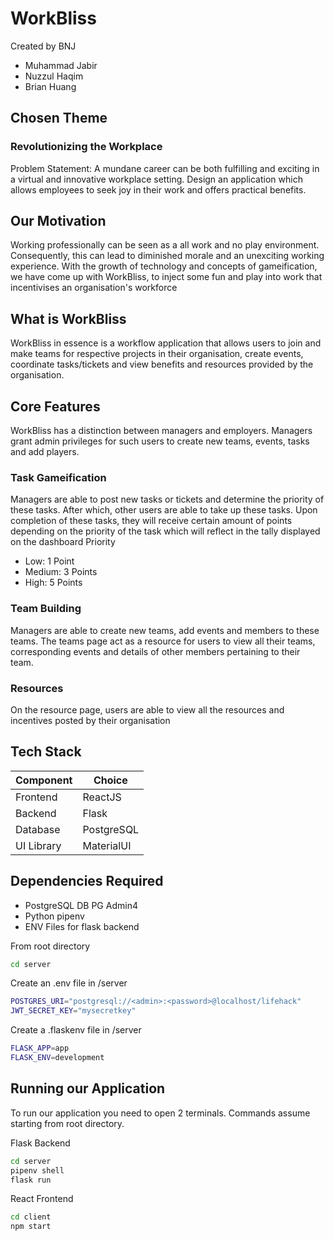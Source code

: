 # WorkBliss
Created by BNJ
- Muhammad Jabir
- Nuzzul Haqim
- Brian Huang
## Chosen Theme
### Revolutionizing the Workplace 
Problem Statement: A mundane career can be both fulfilling and exciting in a virtual and innovative workplace setting. Design an application which allows employees to seek joy in their work and offers practical benefits.

## Our Motivation
Working professionally can be seen as a all work and no play environment. Consequently, this can lead to diminished morale and an unexciting working experience. With the growth of technology and concepts of gameification, we have come up with WorkBliss, to inject some fun and play into work that incentivises an organisation's workforce 

## What is WorkBliss
WorkBliss in essence is a workflow application that allows users to join and make teams for respective projects in their organisation, create events, coordinate tasks/tickets and view benefits and resources provided by the organisation.

## Core Features
WorkBliss has a distinction between managers and employers. Managers grant admin privileges for such users to create new teams, events, tasks and add players.

### Task Gameification
Managers are able to post new tasks or tickets and determine the priority of these tasks.
After which, other users are able to take up these tasks. Upon completion of these tasks, they will receive certain amount of points depending on the priority of the task which will reflect in the tally displayed on the dashboard
Priority
- Low: 1 Point
- Medium: 3 Points
- High: 5 Points

### Team Building
Managers are able to create new teams, add events and members to these teams.
The teams page act as a resource for users to view all their teams, corresponding events and details of other members pertaining to their team.

### Resources
On the resource page, users are able to view all the resources and incentives posted by their organisation
## Tech Stack
|Component|Choice|
|-----|-----|
|Frontend|ReactJS|
|Backend|Flask|
|Database|PostgreSQL|
|UI Library|MaterialUI|

## Dependencies Required
- PostgreSQL DB PG Admin4
- Python pipenv
- ENV Files for flask backend

From root directory
```sh
cd server
```

Create an .env file in /server
```sh
POSTGRES_URI="postgresql://<admin>:<password>@localhost/lifehack"
JWT_SECRET_KEY="mysecretkey"
```

Create a .flaskenv file in /server
```sh
FLASK_APP=app
FLASK_ENV=development
```
## Running our Application
To run our application you need to open 2 terminals. Commands assume starting from root directory.



Flask Backend
```sh
cd server
pipenv shell
flask run
```

React Frontend
```sh
cd client
npm start
```

